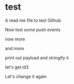 # test

A read me file to test Github

Now test some push events

now more

and more

print out payload
and stringify it 

let's get id3

Let's change it again
